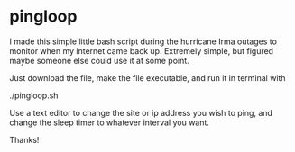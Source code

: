 # pingloop
I made this simple little bash script during the hurricane Irma outages to monitor when my internet came back up. Extremely simple, but figured maybe someone else could use it at some point.

Just download the file, make the file executable, and run it in terminal with

./pingloop.sh

Use a text editor to change the site or ip address you wish to ping, and change the sleep timer to whatever interval you want.

Thanks!
